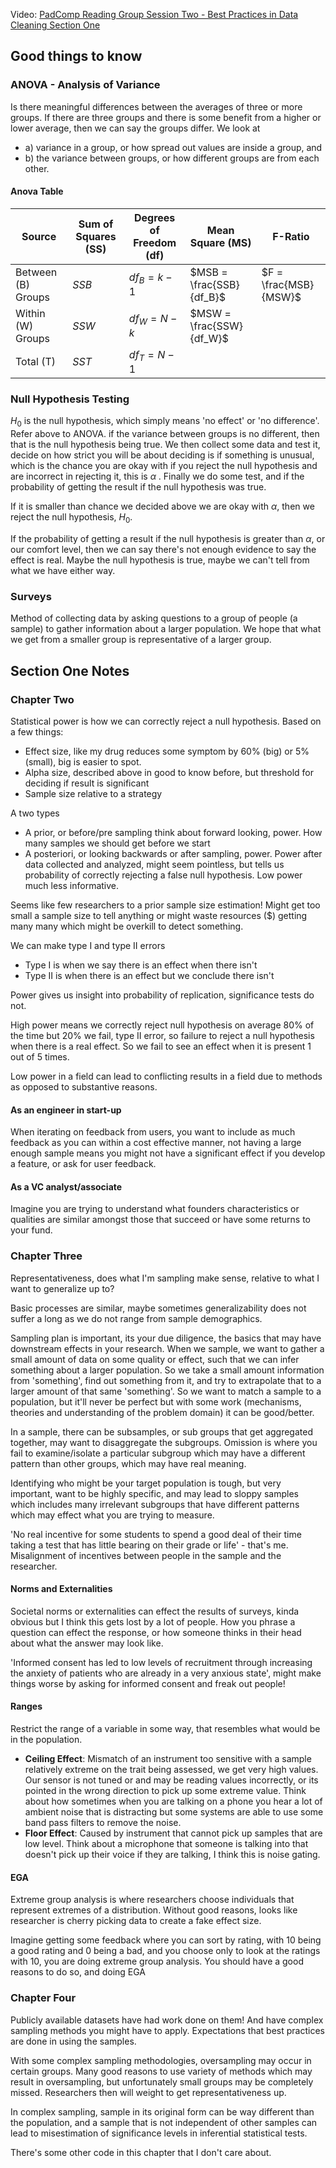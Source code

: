 Video: [PadComp Reading Group Session Two - Best Practices in Data Cleaning Section One](https://www.youtube.com/watch?v=vySoxSswk8s)
## Good things to know

### ANOVA - Analysis of Variance
Is there meaningful differences between the averages of three or more groups. If there are three groups and there is some benefit from a higher or lower average, then we can say the groups differ. We look at 
- a) variance in a group, or how spread out values are inside a group, and 
- b) the variance between groups, or how different groups are from each other.

#### Anova Table

| Source             | Sum of Squares (SS) | Degrees of Freedom (df) | Mean Square (MS)         | F-Ratio               |
| ------------------ | ------------------- | ----------------------- | ------------------------ | --------------------- |
| Between (B) Groups | $SSB$               | $df_B = k - 1$          | $MSB = \frac{SSB}{df_B}$ | $F = \frac{MSB}{MSW}$ |
| Within (W) Groups  | $SSW$               | $df_W = N - k$          | $MSW = \frac{SSW}{df_W}$ |                       |
| Total (T)          | $SST$               | $df_T = N - 1$          |                          |                       |

### Null Hypothesis Testing
$H_0$ is the null hypothesis, which simply means  'no effect' or 'no difference'. Refer above to ANOVA. if the variance between groups is no different, then that is the null hypothesis being true. We then collect some data and test it, decide on how strict you will be about deciding is if something is unusual, which is the chance you are okay with if you reject the null hypothesis and are incorrect in rejecting it, this is $\alpha$ . Finally we do some test, and if the probability of getting the result if the null hypothesis was true. 

If it is smaller than chance we decided above we are okay with $\alpha$, then we reject the null hypothesis, $H_0$. 

If the probability of getting a result if the null hypothesis is greater than $\alpha$, or our comfort level, then we can say there's not enough evidence to say the effect is real. Maybe the null hypothesis is true, maybe we can't tell from what we have either way.

### Surveys
Method of collecting data by asking questions to a group of people (a sample) to gather information about a larger population. We hope that what we get from a smaller group is representative of a larger group.

## Section One Notes
### Chapter Two
Statistical power is how we can correctly reject a null hypothesis. Based on a few things:
- Effect size, like my drug reduces some symptom by 60% (big) or 5% (small), big is easier to spot.
- Alpha size, described above in good to know before, but threshold for deciding if result is significant
- Sample size relative to a strategy

A two types
- A prior, or before/pre sampling think about forward looking, power. How many samples we should get before we start
- A posteriori, or looking backwards or after sampling, power. Power after data collected and analyzed, might seem pointless, but tells us probability of correctly rejecting a false null hypothesis. Low power much less informative.

Seems like few researchers to a prior sample size estimation! Might get too small a sample size to tell anything or might waste resources ($) getting many many which might be overkill to detect something.

We can make type I and type II errors
- Type I is when we say there is an effect when there isn't
- Type II is when there is an effect but we conclude there isn't

Power gives us insight into probability of replication, significance tests do not.

High power means we correctly reject null hypothesis on average 80% of the time but 20% we fail, type II error, so failure to reject a null hypothesis when there is a real effect. So we fail to see an effect when it is present 1 out of 5 times. 

Low power in a field can lead to conflicting results in a field due to methods as opposed to substantive reasons.

#### As an engineer in start-up
When iterating on feedback from users, you want to include as much feedback as you can within a cost effective manner, not having a large enough sample means you might not have a significant effect if you develop a feature, or ask for user feedback.

#### As a VC analyst/associate 
Imagine you are trying to understand what founders characteristics or qualities are similar amongst those that succeed or have some returns to your fund. 

### Chapter Three
Representativeness, does what I'm sampling make sense, relative to what I want to generalize up to?

Basic processes are similar, maybe sometimes generalizability does not suffer a long as we do not range from sample demographics.

Sampling plan is important, its your due diligence, the basics that may have downstream effects in your research. When we sample, we want to gather a small amount of data on some quality or effect, such that we can infer something about a larger population. So we take a small amount information from 'something', find out something from it, and try to extrapolate that to a larger amount of that same 'something'. So we want to match a sample to a population, but it'll never be perfect but with some work (mechanisms, theories and understanding of the problem domain) it can be good/better.

In a sample, there can be subsamples, or sub groups that get aggregated together, may want to disaggregate the subgroups. Omission is where you fail to examine/isolate a particular subgroup  which may have a different pattern than other groups, which may have real meaning.

Identifying who might be your target population is tough, but very important, want to be highly specific, and may lead to sloppy samples which includes many irrelevant subgroups that have different patterns which may effect what you are trying to measure.

'No real incentive for some students to spend a good deal of their time taking a test that has little bearing on their grade or life' - that's me. Misalignment of incentives between people in the sample and the researcher.
#### Norms and Externalities
Societal norms or externalities can effect the results of surveys, kinda obvious but I think this gets lost by a lot of people. How you phrase a question can effect the response, or how someone thinks in their head about what the answer may look like. 

'Informed consent has led to low levels of recruitment through increasing the anxiety of patients who are already in a very anxious state', might make things worse by asking for informed consent and freak out people! 
#### Ranges
Restrict the range of a variable in some way, that resembles what would be in the population. 

- **Ceiling Effect**: Mismatch of an instrument too sensitive with a sample relatively extreme on the trait being assessed, we get very high values. Our sensor is not tuned or and may be reading values incorrectly, or its pointed in the wrong direction to pick up some extreme value. Think about how sometimes when you are talking on a phone you hear a lot of ambient noise that is distracting but some systems are able to use some band pass filters to remove the noise.
- **Floor Effect**: Caused by instrument that cannot pick up samples that are low level. Think about a microphone that someone is talking into that doesn't pick up their voice if they are talking, I think this is noise gating.


#### EGA
Extreme group analysis is where researchers choose individuals that represent extremes of a distribution. Without good reasons, looks like researcher is cherry picking data to create a fake effect size. 

Imagine getting some feedback where you can sort by rating, with 10 being a good rating and 0 being a bad, and you choose only to look at the ratings with 10, you are doing extreme group analysis. You should have a good reasons to do so, and doing EGA 


### Chapter Four

Publicly available datasets have had work done on them! And have complex sampling methods you might have to apply. Expectations that best practices are done in using the samples.

With some complex sampling methodologies, oversampling may occur in certain groups. Many good reasons to use variety of methods which may result in oversampling, but unfortunately small groups may be completely missed. Researchers then will weight to get representativeness up. 

In complex sampling, sample in its original form can be way different than the population, and a sample that is not independent of other samples can lead to misestimation of significance levels in inferential statistical tests.

There's some other code in this chapter that I don't care about.


